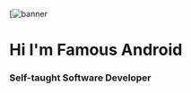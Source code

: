 [![banner](https://github.com/jamezmca/Styles-Theandriod/blob/Styles-Theandriod/main/.github/images/linkedin.jpeg)

# Hi I'm Famous Android
### Self-taught Software Developer
